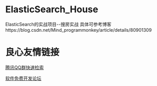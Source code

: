 # ElasticSearch_House
ElasticSearch的实战项目--搜房实战   具体可参考博客https://blog.csdn.net/Mind_programmonkey/article/details/80901309


 # 良心友情链接

[腾讯QQ群快速检索](http://u.720life.cn/s/8cf73f7c)

[软件免费开发论坛](http://u.720life.cn/s/bbb01dc0)
